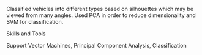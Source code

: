 Classified vehicles into different types based on silhouettes which may be viewed from many angles. Used PCA in order to reduce dimensionality and SVM for classification.

Skills and Tools

Support Vector Machines, Principal Component Analysis, Classification

